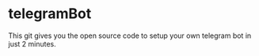 # telegramBot
This git gives you the open source code to setup your own telegram bot in just 2 minutes.
